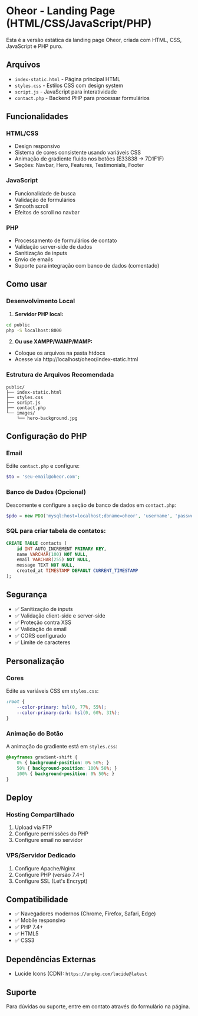# Oheor - Landing Page (HTML/CSS/JavaScript/PHP)

Esta é a versão estática da landing page Oheor, criada com HTML, CSS, JavaScript e PHP puro.

## Arquivos

- `index-static.html` - Página principal HTML
- `styles.css` - Estilos CSS com design system
- `script.js` - JavaScript para interatividade
- `contact.php` - Backend PHP para processar formulários

## Funcionalidades

### HTML/CSS
- Design responsivo
- Sistema de cores consistente usando variáveis CSS
- Animação de gradiente fluido nos botões (E33838 → 7D1F1F)
- Seções: Navbar, Hero, Features, Testimonials, Footer

### JavaScript
- Funcionalidade de busca
- Validação de formulários
- Smooth scroll
- Efeitos de scroll no navbar

### PHP
- Processamento de formulários de contato
- Validação server-side de dados
- Sanitização de inputs
- Envio de emails
- Suporte para integração com banco de dados (comentado)

## Como usar

### Desenvolvimento Local

1. **Servidor PHP local:**
```bash
cd public
php -S localhost:8000
```

2. **Ou use XAMPP/WAMP/MAMP:**
- Coloque os arquivos na pasta htdocs
- Acesse via http://localhost/oheor/index-static.html

### Estrutura de Arquivos Recomendada
```
public/
├── index-static.html
├── styles.css
├── script.js
├── contact.php
└── images/
    └── hero-background.jpg
```

## Configuração do PHP

### Email
Edite `contact.php` e configure:
```php
$to = 'seu-email@oheor.com';
```

### Banco de Dados (Opcional)
Descomente e configure a seção de banco de dados em `contact.php`:
```php
$pdo = new PDO('mysql:host=localhost;dbname=oheor', 'username', 'password');
```

### SQL para criar tabela de contatos:
```sql
CREATE TABLE contacts (
    id INT AUTO_INCREMENT PRIMARY KEY,
    name VARCHAR(100) NOT NULL,
    email VARCHAR(255) NOT NULL,
    message TEXT NOT NULL,
    created_at TIMESTAMP DEFAULT CURRENT_TIMESTAMP
);
```

## Segurança

- ✅ Sanitização de inputs
- ✅ Validação client-side e server-side
- ✅ Proteção contra XSS
- ✅ Validação de email
- ✅ CORS configurado
- ✅ Limite de caracteres

## Personalização

### Cores
Edite as variáveis CSS em `styles.css`:
```css
:root {
    --color-primary: hsl(0, 77%, 55%);
    --color-primary-dark: hsl(0, 60%, 31%);
}
```

### Animação do Botão
A animação do gradiente está em `styles.css`:
```css
@keyframes gradient-shift {
    0% { background-position: 0% 50%; }
    50% { background-position: 100% 50%; }
    100% { background-position: 0% 50%; }
}
```

## Deploy

### Hosting Compartilhado
1. Upload via FTP
2. Configure permissões do PHP
3. Configure email no servidor

### VPS/Servidor Dedicado
1. Configure Apache/Nginx
2. Configure PHP (versão 7.4+)
3. Configure SSL (Let's Encrypt)

## Compatibilidade

- ✅ Navegadores modernos (Chrome, Firefox, Safari, Edge)
- ✅ Mobile responsivo
- ✅ PHP 7.4+
- ✅ HTML5
- ✅ CSS3

## Dependências Externas

- Lucide Icons (CDN): `https://unpkg.com/lucide@latest`

## Suporte

Para dúvidas ou suporte, entre em contato através do formulário na página.
